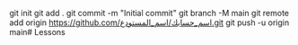 git init
git add .
git commit -m "Initial commit"
git branch -M main
git remote add origin https://github.com/اسم_حسابك/اسم_المستودع.git
git push -u origin main# Lessons
